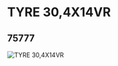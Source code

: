 # TYRE 30,4X14VR
## 75777
![TYRE 30,4X14VR](https://lc-www-live-s.legocdn.com/media/bricks/5/2/75777.jpg)